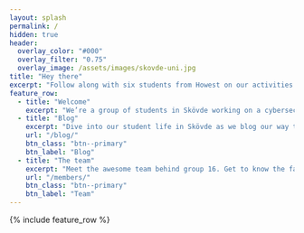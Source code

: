 ```yaml
---
layout: splash
permalink: /
hidden: true
header:
  overlay_color: "#000"
  overlay_filter: "0.75"
  overlay_image: /assets/images/skovde-uni.jpg
title: "Hey there"
excerpt: "Follow along with six students from Howest on our activities during the security project in Skövde, Sweden!"
feature_row:
  - title: "Welcome"
    excerpt: "We’re a group of students in Skövde working on a cybersecurity project and sharing the ride. Tech wins, daily chaos, and all. Glad you’re here!"
  - title: "Blog"
    excerpt: "Dive into our student life in Skövde as we blog our way through the security project!"
    url: "/blog/"
    btn_class: "btn--primary"
    btn_label: "Blog"
  - title: "The team"
    excerpt: "Meet the awesome team behind group 16. Get to know the faces behind the project right here!"
    url: "/members/"
    btn_class: "btn--primary"
    btn_label: "Team"
---
```


{% include feature_row %}